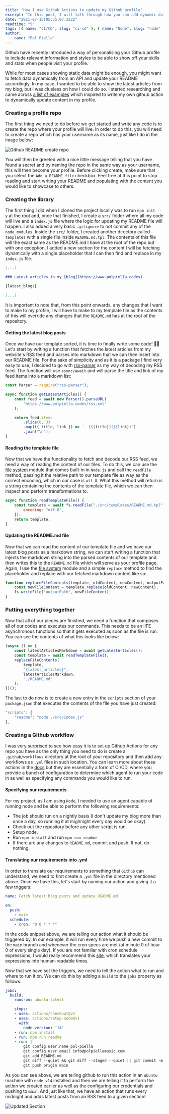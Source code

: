 ```yaml
---
title: "How I use Github Actions to update my Github profile"
excerpt: "In this post, I will talk through how you can add dynamic data to your profile README.md by scheduling jobs using a Github Action."
date: "2021-07-15T05:35:07.322Z"
readtime: "5"
tags: [{ name: "CI/CD", slug: "ci-cd" }, { name: "Node", slug: "node" }]
author:
    name: "Pol Piella"
---
```


Github have recently introduced a way of personalising your Github profile to include relevant information and styles to be able to show off your skills and stats when people visit your profile.

While for most cases showing static data might be enough, you might want to fetch data dynamically from an API and update your README accordingly. In my case, I wanted to be able to show the latest articles from my blog, but I was clueless on how I could do so. I started researching and came across [a list of examples](https://github.com/abhisheknaiidu/awesome-github-profile-readme#github-actions-) which inspired to write my own github action to dynamically update content in my profile.

### Creating a profile repo

The first thing we need to do before we get started and write any code is to create the repo where your profile will live. In order to do this, you will need to create a repo which has your username as its name, just like I do in the image below:

![Github README create repo](assets/posts/updating-your-profile-readme-with-github-actions/profile-readme.png)

You will then be greeted with a nice little message telling that you have found a secret and by naming the repo in the same way as your username, this will then become your profile. Before clicking create, make sure that you select the `Add a README file` checkbox. Feel free at this point to stop reading and start writing your README and populating with the content you would like to showcase to others.

### Creating the library

The first thing I did when I cloned the project locally was to run `npm init --y` at the root and, once that finished, I create a `src/` folder where all my code will live and a `index.js` file where the logic for updating my README file will happen. I also added a very basic `.gitignore` to not commit any of the `node_modules`. Inside the `src/` folder, I created another directory called `templates` with a single file inside `README.md.tpl`. The contents of this file will the exact same as the README.md I have at the root of the repo but with one exception, I added a new section for the content I will be fetching dynamically with a single placeholder that I can then find and replace in my `index.js` file.

```md
[...]

### Latest articles in my [blog](https://www.polpiella.codes)

{latest_blogs}

[...]
```

It is important to note that, from this point onwards, any changes that I want to make to my profile, I will have to make to my template file as the contents of this will override any changes that the `README.md` has at the root of the repository.

#### Getting the latest blog posts

Once we have our template sorted, it is time to finally write some code! 🧑‍💻 Let's start by writing a function that fetches the latest articles from my website's RSS feed and parses into markdown that we can then insert into our README file. For the sake of simplicity and as it is a package I find very easy to use, I decided to go with [rss-parser](https://www.npmjs.com/package/rss-parser) as my way of decoding my RSS feed. The function will use `async/await` and will parse the title and link of my feed items into a markdown list:

```js
const Parser = require("rss-parser");

async function getLatestArticles() {
    const feed = await new Parser().parseURL(
        "https://www.polpiella.codes/rss.xml"
    );

    return feed.items
        .slice(0, 3)
        .map(({ title, link }) => `- [${title}](${link})`)
        .join("\n");
}
```

#### Reading the template file

Now that we have the functionality to fetch and decode our RSS feed, we need a way of reading the content of our files. To do this, we can use the [file system](https://www.w3schools.com/nodejs/nodejs_filesystem.asp) module that comes built-in in `Node.js` and call the `readFile` method, passing it the relative path to our template file as way as the correct encoding, which in our case is `utf-8`. What this method will return is a string containing the contents of the template file, which we can then inspect and perform transformations to.

```js
async function readTemplateFile() {
    const template = await fs.readFile("./src/templates/README.md.tpl", {
        encoding: "utf-8",
    });
    return template;
}
```

#### Updating the README.md file

Now that we can read the content of our template file and we have our latest blog posts as a markdown string, we can start writing a function that injects the markdown string into the parsed contents of our template and then writes this to the `README.md` file which will serve as your profile page. Again, I use the [file system](https://www.w3schools.com/nodejs/nodejs_filesystem.asp) module and a simple `replace` method to find the placeholder and replace with our fetched markdown content like so:

```js
function replaceFileContents(template, oldContent, newContent, outputPath) {
    const newFileContent = template.replace(oldContent, newContent);
    fs.writeFile("outputPath", newFileContent);
}
```

### Putting everything together

Now that all of our pieces are finished, we need a function that composes all of our codes and executes our commands. This needs to be an IIFE asynchronous functions so that it gets executed as soon as the file is run. You can see the contents of what this looks like below:

```js
(async () => {
    const latestArticlesMarkdown = await getLatestArticles();
    const template = await readTemplateFile();
    replaceFileContents(
        template,
        "{latest_articles}",
        latestArticlesMarkdown,
        "./README.md"
    );
})();
```

The last to do now is to create a new entry in the `scripts` section of your `package.json` that executes the contents of the file you have just created:

```js
"scripts": {
    "readme": "node ./src/index.js"
},
```

### Creating a Github workflow

I was very surprised to see how easy it is to set up Github Actions for any repo you have as the only thing you need to do is create a `.github/workflows` directory at the root of your repository and then add any workflows as `.yml` files in such location. You can learn more about these actions in the [docs](https://docs.github.com/en/actions/learn-github-actions/introduction-to-github-actions) but they are essentially a form of CI/CD, where you provide a bunch of configuration to determine which agent to run your code in as well as specifying any commands you would like to run.

#### Specifying our requirements

For my project, as I am using `Node`, I needed to use an agent capable of running node and be able to perform the following requirements:

-   The job should run on a nightly basis (I don't update my blog more than once a day, so running it at mighnight every day would be okay).
-   Check out the repository before any other script is run.
-   Setup node.
-   Run `npm install` and run `npm run readme`
-   If there are any changes to `README.md`, commit and push. If not, do nothing.

#### Translating our requirements into .yml

In order to translate our requirements to something that `Github` can understand, we need to first create a `.yml` file in the directory mentioned above. Once we have this, let's start by naming our action and giving it a few triggers:

```yml
name: Fetch latest blog posts and update README.md

on:
  push:
    - main
  schedule:
    - cron: "0 0 * * *"
```

In the code snippet above, we are telling our action what it should be triggered by. In our example, it will run every time we push a new commit to the `main` branch and whenever the cron specs are met (at minute 0 of hour 0 of every single day). If you are not familiar with cron schedule expressions, I would really recommend this [site](https://crontab.guru), which translates your expressions into human-readable times.

Now that we have set the triggers, we need to tell the action what to run and where to run it on. We can do this by adding a `build` to the `jobs` property as follows:

```yml
jobs:
  build:
    runs-on: ubuntu-latest

    steps:
    - uses: actions/checkout@v2
    - uses: actions/setup-node@v1
      with:
        node-version: '14'
    - run: npm install
    - run: npm run readme
    - run: |
        git config user.name pol-piella
        git config user.email info@polpiellamusic.com
        git add README.md
        git diff --quiet && git diff --staged --quiet || git commit -m "[generated]: Update latest blog posts in `README.md` file"
        git push origin main
```

As you can see above, we are telling github to run this action in an `ubuntu` machine with `node v14` installed and then we are telling it to perform the action we created earlier as well as the configuring our credentials and pushing to `main`. And just like that, we have an action that runs every midnight and adds latest posts from an RSS feed to a given section! 

![Updated Section](assets/posts/updating-your-profile-readme-with-github-actions/updated-section.png)